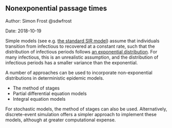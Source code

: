 ## Nonexponential passage times

Author: Simon Frost @sdwfrost

Date: 2018-10-19

Simple models (see e.g. [the standard SIR model](http://epirecip.es/epicookbook/chapters/sir/intro)) assume that individuals transition from infectious to recovered at a constant rate, such that the distribution of infectious periods follows [an exponential distribution](https://en.wikipedia.org/wiki/Exponential_distribution). For many infectious, this is an unrealistic assumption, and the distribution of infectious periods has a smaller variance than the exponential.

A number of approaches can be used to incorporate non-exponential distributions in deterministic epidemic models.

- The method of stages
- Partial differential equation models
- Integral equation models

For stochastic models, the method of stages can also be used. Alternatively, discrete-event simulation offers a simpler approach to implement these models, although at greater computational expense.
